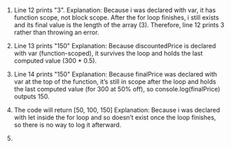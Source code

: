 1. Line 12 prints "3".
   Explanation: Because i was declared with var, it has function scope, not block scope. After the for loop finishes, i still exists and its final value is the length of the array (3). Therefore, line 12 prints 3 rather than throwing an error.

2. Line 13 prints "150"
    Explanation: Because discountedPrice is declared with var (function-scoped), it survives the loop and holds the last computed value (300 * 0.5).

3. Line 14 prints "150" 
    Explanation: Because finalPrice was declared with var at the top of the function, it’s still in scope after the loop and holds the last computed value (for 300 at 50% off), so console.log(finalPrice) outputs 150.

4. The code will return [50, 100, 150]
    Explanation: Because i was declared with let inside the for loop and so doesn’t exist once the loop finishes, so there is no way to log it afterward.

5. 
